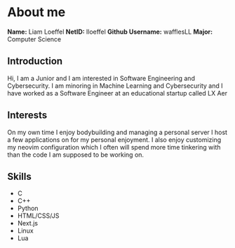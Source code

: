 # About me
**Name:** Liam Loeffel
**NetID:** lloeffel
**Github Username:** wafflesLL
**Major:** Computer Science

## Introduction
Hi, I am a Junior and I am interested in Software Engineering and Cybersecurity. I am minoring in Machine Learning and Cybersecurity and I have worked as a Software Engineer at an educational startup called LX Aer

## Interests
On my own time I enjoy bodybuilding and managing a personal server I host a few applications on for my personal enjoyment. I also enjoy customizing my neovim configuration which I often will spend more time tinkering with than the code I am supposed to be working on.

## Skills
* C
* C++
* Python
* HTML/CSS/JS
* Next.js
* Linux
* Lua
